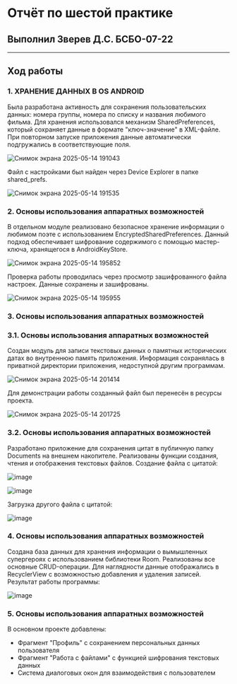 # Отчёт по шестой практике
## Выполнил Зверев Д.С. БСБО-07-22
---
## Ход работы
### 1. ХРАНЕНИЕ ДАННЫХ В OS ANDROID
Была разработана активность для сохранения пользовательских данных: номера группы, номера по списку и названия любимого фильма. 
Для хранения использовался механизм SharedPreferences, который сохраняет данные в формате "ключ-значение" в XML-файле. 
При повторном запуске приложения данные автоматически подгружались в соответствующие поля. 

![Снимок экрана 2025-05-14 191043](https://github.com/user-attachments/assets/59ff1309-f862-48c3-8390-3e15e659feed)

Файл с настройками был найден через Device Explorer в папке shared_prefs.

![Снимок экрана 2025-05-14 191535](https://github.com/user-attachments/assets/47cf33e5-39af-449a-b520-bb3c7d5451a6)

### 2. Основы использования аппаратных возможностей
В отдельном модуле реализовано безопасное хранение информации о любимом поэте с использованием EncryptedSharedPreferences. 
Данный подход обеспечивает шифрование содержимого с помощью мастер-ключа, хранящегося в AndroidKeyStore.

![Снимок экрана 2025-05-14 195852](https://github.com/user-attachments/assets/25f829d1-7a45-42fb-9dbc-04804c8a8f4e)

Проверка работы проводилась через просмотр зашифрованного файла настроек. Данные сохранены и зашифрованы.

![Снимок экрана 2025-05-14 195955](https://github.com/user-attachments/assets/67221e84-ad95-43e9-a87b-23f1e093d599)

### 3. Основы использования аппаратных возможностей
### 3.1. Основы использования аппаратных возможностей
Создан модуль для записи текстовых данных о памятных исторических датах во внутреннюю память приложения. 
Информация сохранялась в приватной директории приложения, недоступной другим программам. 

![Снимок экрана 2025-05-14 201414](https://github.com/user-attachments/assets/be52f1c5-5adc-45d5-904b-505377ad7252)

Для демонстрации работы созданный файл был перенесён в ресурсы проекта.

![Снимок экрана 2025-05-14 201725](https://github.com/user-attachments/assets/db14d4e5-c1c6-413f-9b41-cdc4aa853b04)

### 3.2. Основы использования аппаратных возможностей
Разработано приложение для сохранения цитат в публичную папку Documents на внешнем накопителе. 
Реализованы функции создания, чтения и отображения текстовых файлов. 
Создание файла с цитатой:

![image](https://github.com/user-attachments/assets/39548737-e058-4faa-bad6-7a9a3b2f4aeb)

![image](https://github.com/user-attachments/assets/cc0d890a-930b-4b6d-9ed8-7d26e99958d9)

Загрузка другого файла с цитатой:

![image](https://github.com/user-attachments/assets/428058a7-6627-4138-a62b-38d469864753)

### 4. Основы использования аппаратных возможностей
Создана база данных для хранения информации о вымышленных супергероях с использованием библиотеки Room. Реализованы все основные CRUD-операции. 
Для наглядности данные отображались в RecyclerView с возможностью добавления и удаления записей.
Результат работы программы:

![image](https://github.com/user-attachments/assets/7429883d-6e90-4fe5-ae6d-60664ef816c6)

### 5. Основы использования аппаратных возможностей
В основном проекте добавлены:
- Фрагмент "Профиль" с сохранением персональных данных пользователя
- Фрагмент "Работа с файлами" с функцией шифрования текстовых данных
- Система диалоговых окон для взаимодействия с пользователем
